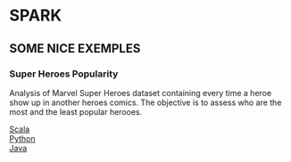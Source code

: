 # SPARK

## SOME NICE EXEMPLES

### Super Heroes Popularity
Analysis of Marvel Super Heroes dataset containing every time a heroe show up in another heroes comics.
The objective is to assess who are the most and the least popular herooes.

[Scala](/scala/br/com/juliocnsouza/dataset/SuperHeroPopularity.scala)<br>
[Python](/scala/br/com/juliocnsouza/dataset/SuperHeroPopularity.scala)<br>
[Java](/scala/br/com/juliocnsouza/dataset/SuperHeroPopularity.scala)<br>


